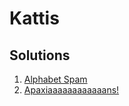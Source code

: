 # Kattis
## Solutions


 1. [Alphabet Spam](https://github.com/ygzaydn/Kattis/tree/master/Kattis/Alphabet_Spam)
 2. [Apaxiaaaaaaaaaaaans!](https://github.com/ygzaydn/Kattis/tree/master/Kattis/Apaxiaaaaaaaaaaaans!)
